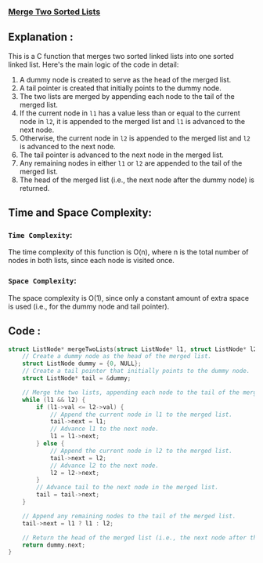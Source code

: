 ### [Merge Two Sorted Lists](https://leetcode.com/problems/merge-two-sorted-lists/)

## Explanation :
This is a C function that merges two sorted linked lists into one sorted linked list. Here's the main logic of the code in detail:

1. A dummy node is created to serve as the head of the merged list.
2. A tail pointer is created that initially points to the dummy node.
3. The two lists are merged by appending each node to the tail of the merged list.
4. If the current node in `l1` has a value less than or equal to the current node in `l2`, it is appended to the merged list and `l1` is advanced to the next node.
5. Otherwise, the current node in `l2` is appended to the merged list and `l2` is advanced to the next node.
6. The tail pointer is advanced to the next node in the merged list.
7. Any remaining nodes in either `l1` or `l2` are appended to the tail of the merged list.
8. The head of the merged list (i.e., the next node after the dummy node) is returned.

## Time and Space Complexity:
### `Time Complexity`:
The time complexity of this function is O(n), where n is the total number of nodes in both lists, since each node is visited once.

### `Space Complexity`:
The space complexity is O(1), since only a constant amount of extra space is used (i.e., for the dummy node and tail pointer).

## Code :
```c
struct ListNode* mergeTwoLists(struct ListNode* l1, struct ListNode* l2) {
    // Create a dummy node as the head of the merged list.
    struct ListNode dummy = {0, NULL};
    // Create a tail pointer that initially points to the dummy node.
    struct ListNode* tail = &dummy;

    // Merge the two lists, appending each node to the tail of the merged list.
    while (l1 && l2) {
        if (l1->val <= l2->val) {
            // Append the current node in l1 to the merged list.
            tail->next = l1;
            // Advance l1 to the next node.
            l1 = l1->next;
        } else {
            // Append the current node in l2 to the merged list.
            tail->next = l2;
            // Advance l2 to the next node.
            l2 = l2->next;
        }
        // Advance tail to the next node in the merged list.
        tail = tail->next;
    }

    // Append any remaining nodes to the tail of the merged list.
    tail->next = l1 ? l1 : l2;

    // Return the head of the merged list (i.e., the next node after the dummy node).
    return dummy.next;
}
```
